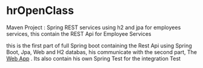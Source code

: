 # hrOpenClass
Maven Project : Spring REST services using h2 and jpa for employees services, this contain the REST Api for Employee Services

this is the first part of full Spring boot containing the Rest Api using Spring Boot, Jpa, Web and H2 databas, his communicate with the second part, The [Web App](https://github.com/Keita18/hrWebApp/tree/master)
. Its also contain his own Spring Test for the integration Test
